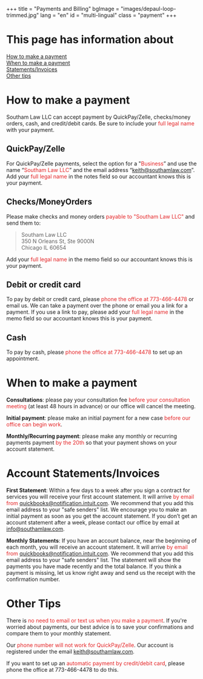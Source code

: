 +++
title = "Payments and Billing"
bgImage = "images/depaul-loop-trimmed.jpg"
lang = "en"
id = "multi-lingual"
class = "payment"
+++

# This page has information about

<a href = "#how-to-make-a-payment">How to make a payment</a><br>
<a href = "#when-to-make-a-payment">When to make a payment</a><br>
<a href = "#account-statementsinvoices">Statements/Invoices</a><br>
<a href = "#when-to-make-a-payment">Other tips</a><br>

# How to make a payment

Southam Law LLC can accept payment by QuickPay/Zelle, checks/money orders, cash, and credit/debit cards. Be sure to include your <font color="#E52426"> full legal name </font> with your payment.


## QuickPay/Zelle

For QuickPay/Zelle payments, select the option for a "<font color="#E52426">Business</font>” and use the name “<font color="#E52426">Southam Law LLC</font>” and the email address “<font color="#E52426">keith@southamlaw.com</font>”. Add your <font color="#E52426"> full legal name </font> in the notes field so our accountant knows this is your payment.

## Checks/MoneyOrders

Please make checks and money orders <font color="#E52426">payable to "Southam Law LLC"</font> and send them to:
 > Southam Law LLC   
 > 350 N Orleans St, Ste 9000N  
 > Chicago IL 60654  

Add your <font color="#E52426"> full legal name </font>in the memo field so our accountant knows this is your payment.

## Debit or credit card

To pay by debit or credit card, please <font color="#E52426">phone the office at 773-466-4478</font> or email us. We can take a payment over the phone or email you a link for a payment. If you use a link to pay, please add your <font color="#E52426"> full legal name </font> in the memo field so our accountant knows this is your payment.

## Cash

To pay by cash, please <font color="#E52426">phone the office at 773-466-4478</font> to set up an appointment.

# When to make a payment

<b>Consultations</b>: please pay your consultation fee <font color="#E52426">before your consultation meeting</font> (at least 48 hours in advance) or our office will cancel the meeting.

<b>Initial payment</b>: please make an initial payment for a new case <font color="#E52426">before our office can begin work</font>.

<b>Monthly/Recurring payment</b>: please make any monthly or recurring payments payment <font color="#E52426">by the 20th</font> so that your payment shows on your account statement.

# Account Statements/Invoices

<b>First Statement</b>: Within a few days to a week after you sign a contract for services you will receive your first account statement. It will arrive <font color="#E52426">by email from quickbooks@notification.intuit.com</font>. We recommend that you add this email address to your "safe senders" list. We encourage you to make an initial payment as soon as you get the account statement. If you don’t get an account statement after a week, please contact our office by email at info@southamlaw.com.

<b>Monthly Statements</b>: If you have an account balance, near the beginning of each month, you will receive an account statement. It will arrive <font color="#E52426">by email from quickbooks@notification.intuit.com</font>. We recommend that you add this email address to your "safe senders" list. The statement will show the payments you have made recently and the total balance. If you think a payment is missing, let us know right away and send us the receipt with the confirmation number.

# Other Tips

There is <font color="#E52426">no need to email or text us when you make a payment</font>. If you're worried about payments, our best advice is to save your confirmations and compare them to your monthly statement.

Our <font color="#E52426">phone number will not work for QuickPay/Zelle</font>. Our account is registered under the email keith@southamlaw.com.

If you want to set up an <font color="#E52426">automatic payment by credit/debit card</font>, please phone the office at 773-466-4478 to do this.
